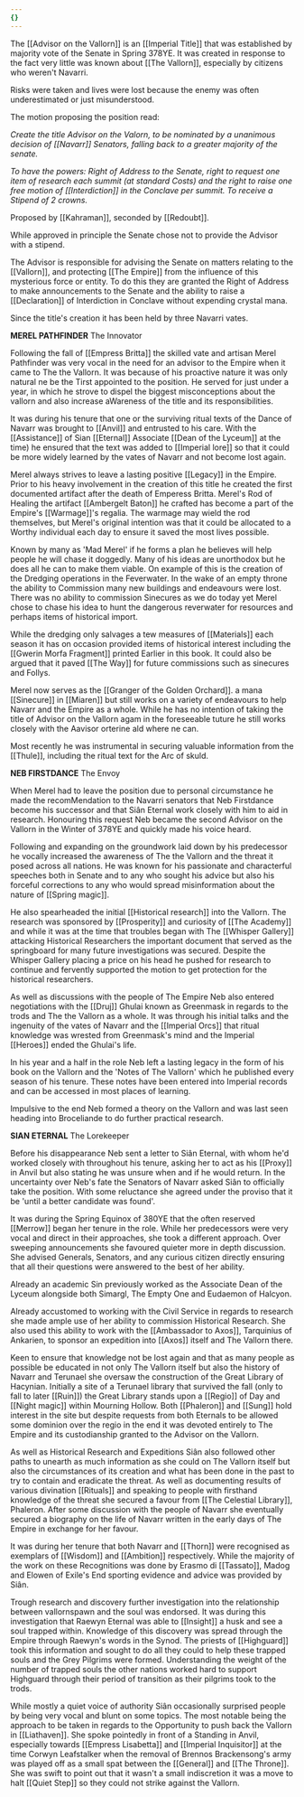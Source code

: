 ```yaml
---
{}
---
```


The [[Advisor on the Vallorn]] is an [[Imperial Title]] that was established by majority vote of the Senate in Spring 378YE. It was created in response to the fact very little was known about [[The Vallorn]], especially by citizens who weren't Navarri.

Risks were taken and lives were lost because the enemy was often underestimated or just misunderstood.

The motion proposing the position read:

*Create the title Advisor on the Valorn, to be nominated by a unanimous decision of [[Navarr]] Senators, falling back to a greater majority of the senate.*

*To have the powers: Right of Address to the Senate, right to request one item of research each summit (at standard Costs) and the right to raise one free motion of [[Interdiction]] in the Conclave per summit. To receive a Stipend of 2 crowns.*

Proposed by [[Kahraman]], seconded by [[Redoubt]].

While approved in principle the Senate chose not to provide the Advisor with a stipend.

The Advisor is responsible for advising the Senate on matters relating to the [[Vallorn]], and protecting [[The Empire]] from the influence of this mysterious force or entity. To do this they are granted the Right of Address to make announcements to the Senate and the ability to raise a [[Declaration]] of Interdiction in Conclave without expending crystal mana.

Since the title's creation it has been held by three Navarri vates.

**MEREL PATHFINDER**
The Innovator

Following the fall of [[Empress Britta]] the skilled vate and artisan Merel Pathfinder was very vocal in the need for an advisor to the Empire when it came to The the Vallorn. It was because of his proactive nature it was only natural ne be the Tirst appointed to the position. He served for just under a year, in which he strove to dispel the biggest misconceptions about the vallorn and also increase aWareness of the title and its responsibilities.

It was during his tenure that one or the surviving ritual texts of the Dance of Navarr was brought to [[Anvil]] and entrusted to his care. With the [[Assistance]] of Sian [[Eternal]] Associate [[Dean of the Lyceum]] at the time) he ensured that the text was added to [[Imperial lore]] so that it could be more widely learned by the vates of Navarr and not become lost again.

Merel always strives to leave a lasting positive [[Legacy]] in the Empire. Prior to his heavy involvement in the creation of this title he created the first documented artifact after the death of Emperess Britta. Merel's Rod of Healing the artifact [[Ambergelt Baton]] he crafted has become a part of the Empire's [[Warmage]]'s regalia. The warmage may wield the rod themselves, but Merel's original intention was that it could be allocated to a Worthy individual each day to ensure it saved the most lives possible.

Known by many as 'Mad Merel' if he forms a plan he believes will help people he will chase it doggedly. Many of his ideas are unorthodox but he does all he can to make them viable. On example of this is the creation of the Dredging operations in the Feverwater. In the wake of an empty throne the ability to Commission many new buildings and endeavours were lost. There was no ability to commission Sinecures as we do today yet Merel chose to chase his idea to hunt the dangerous reverwater for resources and perhaps items of historical import.

While the dredging only salvages a tew measures of [[Materials]] each season it has on occasion provided items of historical interest including the [[Gwerin Morfa Fragment]] printed Earlier in this book. It could also be argued that it paved [[The Way]] for future commissions such as sinecures and Follys.

Merel now serves as the [[Granger of the Golden Orchard]]. a mana [[Sinecure]] in [[Miaren]] but still works on a variety of endeavours to help Navarr and the Empire as a whole. While he has no intention of taking the title of Advisor on the Vallorn agam in the foreseeable tuture he still works closely with the Aavisor orterine ald where ne can.

Most recently he was instrumental in securing valuable information from the [[Thule]], including the ritual text for the Arc of skuld.

**NEB FIRSTDANCE**
The Envoy

When Merel had to leave the position due to personal circumstance he made the recomMendation to the Navarri senators that Neb Firstdance become his successor and that Siân Eternal work closely with him to aid in research. Honouring this request Neb became the second Advisor on the Vallorn in the Winter of 378YE and quickly made his voice heard.

Following and expanding on the groundwork laid down by his predecessor he vocally increased the awareness of The the Vallorn and the threat it posed across all nations. He was known for his passionate and characterful speeches both in Senate and to any who sought his advice but also his forceful corrections to any who would spread misinformation about the nature of [[Spring magic]].

He also spearheaded the initial [[Historical research]] into the Vallorn. The research was sponsored by [[Prosperity]] and curiosity of [[The Academy]] and while it was at the time that troubles began with The [[Whisper Gallery]] attacking Historical Researchers the important document that served as the springboard for many future investigations was secured. Despite the Whisper Gallery placing a price on his head he pushed for research to continue and fervently supported the motion to get protection for the historical researchers.

As well as discussions with the people of The Empire Neb also entered negotiations with the [[Druj]] Ghulai known as Greenmask in regards to the trods and The the Vallorn as a whole. It was through his initial talks and the ingenuity of the vates of Navarr and the [[Imperial Orcs]] that ritual knowledge was wrested from Greenmask's mind and the Imperial [[Heroes]] ended the Ghulai's life.

In his year and a half in the role Neb left a lasting legacy in the form of his book on the Vallorn and the 'Notes of The Vallorn' which he published every season of his tenure. These notes have been entered into Imperial records and can be accessed in most places of learning.

Impulsive to the end Neb formed a theory on the Vallorn and was last seen heading into Broceliande to do further practical research.

**SIAN ETERNAL**
The Lorekeeper

Before his disappearance Neb sent a letter to Siân Eternal, with whom he'd worked closely with throughout his tenure, asking her to act as his [[Proxy]] in Anvil but also stating he was unsure when and if he would return. In the uncertainty over Neb's fate the Senators of Navarr asked Siân to officially take the position. With some reluctance she agreed under the proviso that it be 'until a better candidate was found'.

It was during the Spring Equinox of 380YE that the often reserved [[Merrow]] began her tenure in the role. While her predecessors were very vocal and direct in their approaches, she took a different approach. Over sweeping announcements she favoured quieter more in depth discussion. She advised Generals, Senators, and any curious citizen directly ensuring that all their questions were answered to the best of her ability.

Already an academic Sin previously worked as the Associate Dean of the Lyceum alongside both Simargl, The Empty One and Eudaemon of Halcyon.

Already accustomed to working with the Civil Service in regards to research she made ample use of her ability to commission Historical Research. She also used this ability to work with the [[Ambassador to Axos]], Tarquinius of Ankarien, to sponsor an expedition into [[Axos]] itself and The Vallorn there.

Keen to ensure that knowledge not be lost again and that as many people as possible be educated in not only The Vallorn itself but also the history of Navarr and Terunael she oversaw the construction of the Great Library of Hacynian. Initially a site of a Terunael library that survived the fall (only to fall to later [[Ruin]]) the Great Library stands upon a [[Regio]] of Day and [[Night magic]] within Mourning Hollow. Both [[Phaleron]] and [[Sung]] hold interest in the site but despite requests from both Eternals to be allowed some dominion over the regio in the end it was devoted entirely to The Empire and its custodianship granted to the Advisor on the Vallorn.

As well as Historical Research and Expeditions Siân also followed other paths to unearth as much information as she could on The Vallorn itself but also the circumstances of its creation and what has been done in the past to try to contain and eradicate the threat. As well as documenting results of various divination [[Rituals]] and speaking to people with firsthand knowledge of the threat she secured a favour from [[The Celestial Library]], Phaleron. After some discussion with the people of Navarr she eventually secured a biography on the life of Navarr written in the early days of The Empire in exchange for her favour.

It was during her tenure that both Navarr and [[Thorn]] were recognised as exemplars of [[Wisdom]] and [[Ambition]] respectively. While the majority of the work on these Recognitions was done by Erasmo di [[Tassato]], Madog and Elowen of Exile's End sporting evidence and advice was provided by Siân.

Trough research and discovery further investigation into the relationship between vallornspawn and the soul was endorsed. It was during this investigation that Raewyn Eternal was able to [[Insight]] a husk and see a soul trapped within. Knowledge of this discovery was spread through the Empire through Raewyn's words in the Synod. The priests of [[Highguard]] took this information and sought to do all they could to help these trapped souls and the Grey Pilgrims were formed. Understanding the weight of the number of trapped souls the other nations worked hard to support Highguard through their period of transition as their pilgrims took to the trods.

While mostly a quiet voice of authority Siân occasionally surprised people by being very vocal and blunt on some topics. The most notable being the approach to be taken in regards to the Opportunity to push back the Vallorn in [[Liathaven]]. She spoke pointedly in front of a Standing in Anvil, especially towards [[Empress Lisabetta]] and [[Imperial Inquisitor]] at the time Corwyn Leafstalker when the removal of Brennos Brackensong's army was played off as a small spat between the [[General]] and [[The Throne]]. She was swift to point out that it wasn't a small indiscretion it was a move to halt [[Quiet Step]] so they could not strike against the Vallorn.